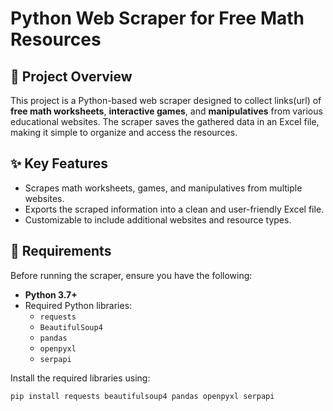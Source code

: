 # Python Web Scraper for Free Math Resources

## 📖 Project Overview
This project is a Python-based web scraper designed to collect links(url) of **free math worksheets**, **interactive games**, and **manipulatives** from various educational websites. The scraper saves the gathered data in an Excel file, making it simple to organize and access the resources.

## ✨ Key Features
- Scrapes math worksheets, games, and manipulatives from multiple websites.
- Exports the scraped information into a clean and user-friendly Excel file.
- Customizable to include additional websites and resource types.

## 🚀 Requirements
Before running the scraper, ensure you have the following:
- **Python 3.7+**
- Required Python libraries:
  - `requests`
  - `BeautifulSoup4`
  - `pandas`
  - `openpyxl`
  - `serpapi`

Install the required libraries using:

`pip install requests beautifulsoup4 pandas openpyxl serpapi`

